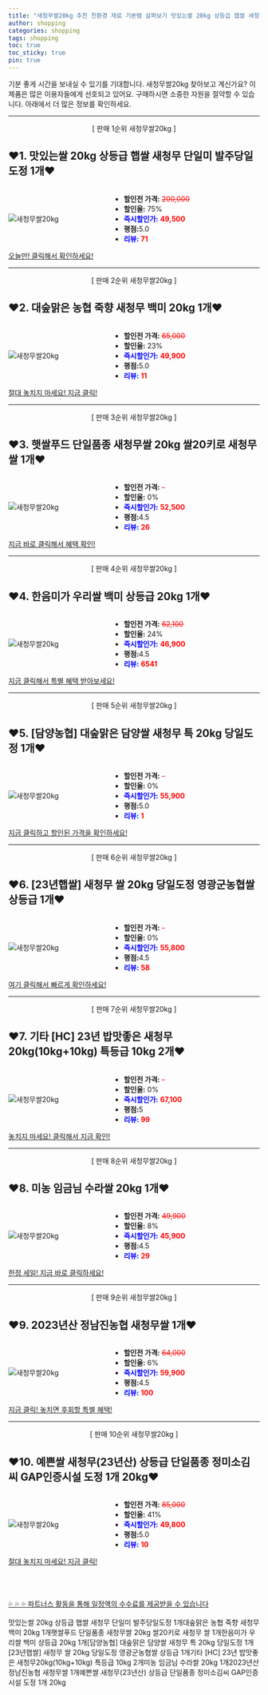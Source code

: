 ```yaml
---
title: "새청무쌀20kg 추천 친환경 재료 기본템 살펴보기 맛있는쌀 20kg 상등급 햅쌀 새청무"
author: shopping
categories: shopping
tags: shopping
toc: true
toc_sticky: true
pin: true
---
```

기분 좋게 시간을 보내실 수 있기를 기대합니다. 새청무쌀20kg 찾아보고 계신가요? 이 제품은 많은 이용자들에게 선호되고 있어요. 구매하시면 소중한 자원을 절약할 수 있습니다. 아래에서 더 많은 정보를 확인하세요.

---
<p class="toplist" style="margin: 0 auto; display: block; width: fit-content;">[ 판매 1순위 새청무쌀20kg ]</p>

<h2><strong>❤️1. 맛있는쌀 20kg 상등급 햅쌀 새청무 단일미 발주당일도정 1개❤️</strong></h2>

<div style="display: flex; align-items: center;">
    <div style="flex: 0.4;">
        <img src="https://thumbnail7.coupangcdn.com/thumbnails/remote/230x230ex/image/vendor_inventory/003d/c76e3a361ad35560a5cce4ad10810958a006e83076c3734f0bc6ace7a28e.png" alt="새청무쌀20kg" style="max-width: 100%;">
    </div>
    <div style="flex: 0.6; margin-left: 10px;">
        <ul>
            <li><strong>할인전 가격:</strong> <del style="color: red;">200,000</del></li>
            <li><strong>할인율:</strong> 75%</li>
            <li><span style='color:blue'><strong>즉시할인가:</strong></span> <span style='color:red'><strong>49,500</strong></span></li>
            <li><strong>평점:</strong>5.0</li>
            <li><span style='color:blue'><strong>리뷰:</strong></span> <span style='color:red'><strong>71</strong></span></li>
        </ul>
    </div>
</div>
<div class="center">
    <a href="https://selin100587.github.io?lptag=AF9450613&subid=githubio&pageKey=7667203826&traceid=V0-153&itemId=20443212848&vendorItemId=87011761835" class="myButton">
        오늘만! 클릭해서 확인하세요!
    </a>
</div>


---
<p class="toplist" style="margin: 0 auto; display: block; width: fit-content;">[ 판매 2순위 새청무쌀20kg ]</p>

<h2><strong>❤️2. 대숲맑은 농협 죽향 새청무 백미 20kg 1개❤️</strong></h2>

<div style="display: flex; align-items: center;">
    <div style="flex: 0.4;">
        <img src="https://thumbnail10.coupangcdn.com/thumbnails/remote/230x230ex/image/retail/images/2024/03/21/17/4/50e91c26-c74c-4371-b382-80cf8a4cc40c.jpg" alt="새청무쌀20kg" style="max-width: 100%;">
    </div>
    <div style="flex: 0.6; margin-left: 10px;">
        <ul>
            <li><strong>할인전 가격:</strong> <del style="color: red;">65,000</del></li>
            <li><strong>할인율:</strong> 23%</li>
            <li><span style='color:blue'><strong>즉시할인가:</strong></span> <span style='color:red'><strong>49,900</strong></span></li>
            <li><strong>평점:</strong>5.0</li>
            <li><span style='color:blue'><strong>리뷰:</strong></span> <span style='color:red'><strong>11</strong></span></li>
        </ul>
    </div>
</div>
<div class="center">
    <a href="https://selin100587.github.io?lptag=AF9450613&subid=githubio&pageKey=7975755134&traceid=V0-153&itemId=22107788362&vendorItemId=89154717129" class="myButton">
        절대 놓치지 마세요! 지금 클릭!
    </a>
</div>


---
<p class="toplist" style="margin: 0 auto; display: block; width: fit-content;">[ 판매 3순위 새청무쌀20kg ]</p>

<h2><strong>❤️3. 햇쌀푸드 단일품종 새청무쌀 20kg 쌀20키로 새청무 쌀 1개❤️</strong></h2>

<div style="display: flex; align-items: center;">
    <div style="flex: 0.4;">
        <img src="https://thumbnail7.coupangcdn.com/thumbnails/remote/230x230ex/image/vendor_inventory/202f/a423b06fb4fe46a2d9a12d810ca893890a8de5a13304eed3379bca8d9ac2.jpg" alt="새청무쌀20kg" style="max-width: 100%;">
    </div>
    <div style="flex: 0.6; margin-left: 10px;">
        <ul>
            <li><strong>할인전 가격:</strong> <del style="color: red;">-</del></li>
            <li><strong>할인율:</strong> 0%</li>
            <li><span style='color:blue'><strong>즉시할인가:</strong></span> <span style='color:red'><strong>52,500</strong></span></li>
            <li><strong>평점:</strong>4.5</li>
            <li><span style='color:blue'><strong>리뷰:</strong></span> <span style='color:red'><strong>26</strong></span></li>
        </ul>
    </div>
</div>
<div class="center">
    <a href="https://selin100587.github.io?lptag=AF9450613&subid=githubio&pageKey=7755484994&traceid=V0-153&itemId=20901514481&vendorItemId=87970490205" class="myButton">
        지금 바로 클릭해서 혜택 확인!
    </a>
</div>


---
<p class="toplist" style="margin: 0 auto; display: block; width: fit-content;">[ 판매 4순위 새청무쌀20kg ]</p>

<h2><strong>❤️4. 한음미가 우리쌀 백미 상등급 20kg 1개❤️</strong></h2>

<div style="display: flex; align-items: center;">
    <div style="flex: 0.4;">
        <img src="https://thumbnail7.coupangcdn.com/thumbnails/remote/230x230ex/image/retail/images/2852903870754524-01ad524b-cb16-4c06-a388-9e0118bc5fcc.jpg" alt="새청무쌀20kg" style="max-width: 100%;">
    </div>
    <div style="flex: 0.6; margin-left: 10px;">
        <ul>
            <li><strong>할인전 가격:</strong> <del style="color: red;">62,100</del></li>
            <li><strong>할인율:</strong> 24%</li>
            <li><span style='color:blue'><strong>즉시할인가:</strong></span> <span style='color:red'><strong>46,900</strong></span></li>
            <li><strong>평점:</strong>4.5</li>
            <li><span style='color:blue'><strong>리뷰:</strong></span> <span style='color:red'><strong>6541</strong></span></li>
        </ul>
    </div>
</div>
<div class="center">
    <a href="https://selin100587.github.io?lptag=AF9450613&subid=githubio&pageKey=7896909510&traceid=V0-153&itemId=21612924493&vendorItemId=88664053028" class="myButton">
        지금 클릭해서 특별 혜택 받아보세요!
    </a>
</div>


---
<p class="toplist" style="margin: 0 auto; display: block; width: fit-content;">[ 판매 5순위 새청무쌀20kg ]</p>

<h2><strong>❤️5. [담양농협] 대숲맑은 담양쌀 새청무 특 20kg 당일도정 1개❤️</strong></h2>

<div style="display: flex; align-items: center;">
    <div style="flex: 0.4;">
        <img src="https://thumbnail6.coupangcdn.com/thumbnails/remote/230x230ex/image/vendor_inventory/1063/bb7e2100969d46ff4742311a2ddde0a228569096d0e874575aea6e2af935.jpg" alt="새청무쌀20kg" style="max-width: 100%;">
    </div>
    <div style="flex: 0.6; margin-left: 10px;">
        <ul>
            <li><strong>할인전 가격:</strong> <del style="color: red;">-</del></li>
            <li><strong>할인율:</strong> 0%</li>
            <li><span style='color:blue'><strong>즉시할인가:</strong></span> <span style='color:red'><strong>55,900</strong></span></li>
            <li><strong>평점:</strong>5.0</li>
            <li><span style='color:blue'><strong>리뷰:</strong></span> <span style='color:red'><strong>1</strong></span></li>
        </ul>
    </div>
</div>
<div class="center">
    <a href="https://selin100587.github.io?lptag=AF9450613&subid=githubio&pageKey=8220401064&traceid=V0-153&itemId=23625484496&vendorItemId=82582232562" class="myButton">
        지금 클릭하고 할인된 가격을 확인하세요!
    </a>
</div>


---
<p class="toplist" style="margin: 0 auto; display: block; width: fit-content;">[ 판매 6순위 새청무쌀20kg ]</p>

<h2><strong>❤️6. [23년햅쌀] 새청무 쌀 20kg 당일도정 영광군농협쌀 상등급 1개❤️</strong></h2>

<div style="display: flex; align-items: center;">
    <div style="flex: 0.4;">
        <img src="https://thumbnail7.coupangcdn.com/thumbnails/remote/230x230ex/image/vendor_inventory/8152/ea41b0cf8ffa8591e9ab03ee901b1a150b8c7b6a41de8cd2e17d26969799.jpg" alt="새청무쌀20kg" style="max-width: 100%;">
    </div>
    <div style="flex: 0.6; margin-left: 10px;">
        <ul>
            <li><strong>할인전 가격:</strong> <del style="color: red;">-</del></li>
            <li><strong>할인율:</strong> 0%</li>
            <li><span style='color:blue'><strong>즉시할인가:</strong></span> <span style='color:red'><strong>55,800</strong></span></li>
            <li><strong>평점:</strong>4.5</li>
            <li><span style='color:blue'><strong>리뷰:</strong></span> <span style='color:red'><strong>58</strong></span></li>
        </ul>
    </div>
</div>
<div class="center">
    <a href="https://selin100587.github.io?lptag=AF9450613&subid=githubio&pageKey=7643054847&traceid=V0-153&itemId=20314902471&vendorItemId=86557372552" class="myButton">
        여기 클릭해서 빠르게 확인하세요!
    </a>
</div>


---
<p class="toplist" style="margin: 0 auto; display: block; width: fit-content;">[ 판매 7순위 새청무쌀20kg ]</p>

<h2><strong>❤️7. 기타 [HC] 23년 밥맛좋은 새청무20kg(10kg+10kg) 특등급 10kg 2개❤️</strong></h2>

<div style="display: flex; align-items: center;">
    <div style="flex: 0.4;">
        <img src="https://thumbnail8.coupangcdn.com/thumbnails/remote/230x230ex/image/vendor_inventory/7be7/11e3b2c2e7d6d06342f7d678c03c627ea7a39bbe4d4192c152848363a3ea.jpg" alt="새청무쌀20kg" style="max-width: 100%;">
    </div>
    <div style="flex: 0.6; margin-left: 10px;">
        <ul>
            <li><strong>할인전 가격:</strong> <del style="color: red;">-</del></li>
            <li><strong>할인율:</strong> 0%</li>
            <li><span style='color:blue'><strong>즉시할인가:</strong></span> <span style='color:red'><strong>67,100</strong></span></li>
            <li><strong>평점:</strong>5</li>
            <li><span style='color:blue'><strong>리뷰:</strong></span> <span style='color:red'><strong>99</strong></span></li>
        </ul>
    </div>
</div>
<div class="center">
    <a href="https://selin100587.github.io?lptag=AF9450613&subid=githubio&pageKey=8179330671&traceid=V0-153&itemId=23606109399&vendorItemId=90631826488" class="myButton">
        놓치지 마세요! 클릭해서 지금 확인!
    </a>
</div>


---
<p class="toplist" style="margin: 0 auto; display: block; width: fit-content;">[ 판매 8순위 새청무쌀20kg ]</p>

<h2><strong>❤️8. 미농 임금님 수라쌀 20kg 1개❤️</strong></h2>

<div style="display: flex; align-items: center;">
    <div style="flex: 0.4;">
        <img src="https://thumbnail10.coupangcdn.com/thumbnails/remote/230x230ex/image/retail/images/3553861267821691-0ab63453-899b-4012-8624-e9475bcb321c.jpg" alt="새청무쌀20kg" style="max-width: 100%;">
    </div>
    <div style="flex: 0.6; margin-left: 10px;">
        <ul>
            <li><strong>할인전 가격:</strong> <del style="color: red;">49,900</del></li>
            <li><strong>할인율:</strong> 8%</li>
            <li><span style='color:blue'><strong>즉시할인가:</strong></span> <span style='color:red'><strong>45,900</strong></span></li>
            <li><strong>평점:</strong>4.5</li>
            <li><span style='color:blue'><strong>리뷰:</strong></span> <span style='color:red'><strong>29</strong></span></li>
        </ul>
    </div>
</div>
<div class="center">
    <a href="https://selin100587.github.io?lptag=AF9450613&subid=githubio&pageKey=7550806318&traceid=V0-153&itemId=19870977663&vendorItemId=86971701414" class="myButton">
        한정 세일! 지금 바로 클릭하세요!
    </a>
</div>


---
<p class="toplist" style="margin: 0 auto; display: block; width: fit-content;">[ 판매 9순위 새청무쌀20kg ]</p>

<h2><strong>❤️9. 2023년산 정남진농협 새청무쌀 1개❤️</strong></h2>

<div style="display: flex; align-items: center;">
    <div style="flex: 0.4;">
        <img src="https://thumbnail9.coupangcdn.com/thumbnails/remote/230x230ex/image/vendor_inventory/4bf7/377a1c41eb2ae0b56bf88b40fcd8e1808a1a7c79d656af13383e44b9da96.jpg" alt="새청무쌀20kg" style="max-width: 100%;">
    </div>
    <div style="flex: 0.6; margin-left: 10px;">
        <ul>
            <li><strong>할인전 가격:</strong> <del style="color: red;">64,000</del></li>
            <li><strong>할인율:</strong> 6%</li>
            <li><span style='color:blue'><strong>즉시할인가:</strong></span> <span style='color:red'><strong>59,900</strong></span></li>
            <li><strong>평점:</strong>4.5</li>
            <li><span style='color:blue'><strong>리뷰:</strong></span> <span style='color:red'><strong>100</strong></span></li>
        </ul>
    </div>
</div>
<div class="center">
    <a href="https://selin100587.github.io?lptag=AF9450613&subid=githubio&pageKey=7646475793&traceid=V0-153&itemId=20332980162&vendorItemId=70036271153" class="myButton">
        지금 클릭! 놓치면 후회할 특별 혜택!
    </a>
</div>


---
<p class="toplist" style="margin: 0 auto; display: block; width: fit-content;">[ 판매 10순위 새청무쌀20kg ]</p>

<h2><strong>❤️10. 예쁜쌀 새청무(23년산) 상등급 단일품종 정미소김씨 GAP인증시설 도정 1개 20kg❤️</strong></h2>

<div style="display: flex; align-items: center;">
    <div style="flex: 0.4;">
        <img src="https://thumbnail7.coupangcdn.com/thumbnails/remote/230x230ex/image/vendor_inventory/dd3e/799f80ed2b2f310023ce7773a44cdcefb154f4ad273db238a95390edb9e6.jpg" alt="새청무쌀20kg" style="max-width: 100%;">
    </div>
    <div style="flex: 0.6; margin-left: 10px;">
        <ul>
            <li><strong>할인전 가격:</strong> <del style="color: red;">85,000</del></li>
            <li><strong>할인율:</strong> 41%</li>
            <li><span style='color:blue'><strong>즉시할인가:</strong></span> <span style='color:red'><strong>49,800</strong></span></li>
            <li><strong>평점:</strong>5.0</li>
            <li><span style='color:blue'><strong>리뷰:</strong></span> <span style='color:red'><strong>10</strong></span></li>
        </ul>
    </div>
</div>
<div class="center">
    <a href="https://selin100587.github.io?lptag=AF9450613&subid=githubio&pageKey=8083328488&traceid=V0-153&itemId=22801336791&vendorItemId=89836243691" class="myButton">
        절대 놓치지 마세요! 지금 클릭!
    </a>
</div>

<br><br><br>[💦 💦 💦 파트너스 활동을 통해 일정액의 수수료를 제공받을 수 있습니다](https://link.coupang.com/a/bcpT2c)<br><br>맛있는쌀 20kg 상등급 햅쌀 새청무 단일미 발주당일도정 1개대숲맑은 농협 죽향 새청무 백미 20kg 1개햇쌀푸드 단일품종 새청무쌀 20kg 쌀20키로 새청무 쌀 1개한음미가 우리쌀 백미 상등급 20kg 1개[담양농협] 대숲맑은 담양쌀 새청무 특 20kg 당일도정 1개[23년햅쌀] 새청무 쌀 20kg 당일도정 영광군농협쌀 상등급 1개기타 [HC] 23년 밥맛좋은 새청무20kg(10kg+10kg) 특등급 10kg 2개미농 임금님 수라쌀 20kg 1개2023년산 정남진농협 새청무쌀 1개예쁜쌀 새청무(23년산) 상등급 단일품종 정미소김씨 GAP인증시설 도정 1개 20kg